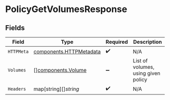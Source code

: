 # PolicyGetVolumesResponse


## Fields

| Field                                                              | Type                                                               | Required                                                           | Description                                                        |
| ------------------------------------------------------------------ | ------------------------------------------------------------------ | ------------------------------------------------------------------ | ------------------------------------------------------------------ |
| `HTTPMeta`                                                         | [components.HTTPMetadata](../../models/components/httpmetadata.md) | :heavy_check_mark:                                                 | N/A                                                                |
| `Volumes`                                                          | [][components.Volume](../../models/components/volume.md)           | :heavy_minus_sign:                                                 | List of volumes, using given policy                                |
| `Headers`                                                          | map[string][]*string*                                              | :heavy_check_mark:                                                 | N/A                                                                |